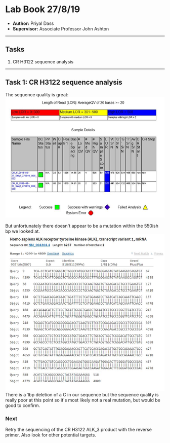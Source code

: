 # Lab Book 27/8/19
- **Author:** Priyal Dass
- **Supervisor:** Associate Professor John Ashton
------------------------------------------------------------------

## Tasks

1. CR H3122 sequence analysis
------------------------------------------------------------------
## Task 1:  CR H3122 sequence analysis

The sequence quality is great:
![](../Daily_lab_book/Figure_cache/CRH3122_GAS_report.JPG)

But unfortunately there doesn't appear to be a mutation within the 550ish bp we looked at.
![](../Daily_lab_book/Figure_cache/ALK_3_R_BLAST_CR.JPG)
There is a 1bp deletion of a C in our sequence but the sequence quality is really poor at this point so it's most likely not a real mutation, but would be good to confirm.

### Next
Retry the sequencing of the CR H3122 ALK_3 product with the reverse primer. Also look for other potential targets.
